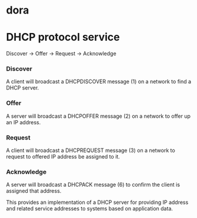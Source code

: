 # dora
DHCP protocol service
========

Discover -> Offer -> Request -> Acknowledge

### Discover
A client will broadcast a DHCPDISCOVER message (1) on a network to find a DHCP server.

### Offer
A server will broadcast a DHCPOFFER message (2) on a network to offer up an IP address.

### Request
A client will broadcast a DHCPREQUEST message (3) on a network to request to offered IP address be assigned to it.

### Acknowledge
A server will broadcast a DHCPACK message (6) to confirm the client is assigned that address.

This provides an implementation of a DHCP server for providing IP address and related service addresses to systems based on application data.
